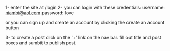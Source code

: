 1- enter the site at /login
2- you can login with these credentials:
                        username: niambi@aol.com
                        password: love

or you can sign up and create an account by clicking the create an account button

3- to create a post click on the '+' link on the nav bar. fill out title and post boxes and sumbit to publish post.


